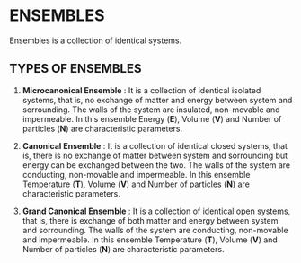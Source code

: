 # ENSEMBLES

Ensembles is a collection of identical systems.

## TYPES OF ENSEMBLES

1. **Microcanonical Ensemble** : It is a collection of identical isolated systems, that is, no exchange of matter and energy between system and sorrounding. The walls of the system are insulated, non-movable and impermeable. In this ensemble Energy (**E**), Volume (**V**) and Number of particles (**N**) are characteristic parameters.

2. **Canonical Ensemble** : It is a collection of identical closed systems, that is, there is no exchange of matter between system and sorrounding but energy can be exchanged between the two. The walls of the system are conducting, non-movable and impermeable. In this ensemble Temperature (**T**), Volume (**V**) and Number of particles (**N**) are characteristic parameters.  

3. **Grand Canonical Ensemble** : It is a collection of identical open systems, that is, there is exchange of both matter and energy between system and sorrounding. The walls of the system are conducting, non-movable and impermeable. In this ensemble Temperature (**T**), Volume (**V**) and Number of particles (**N**) are characteristic parameters. 
